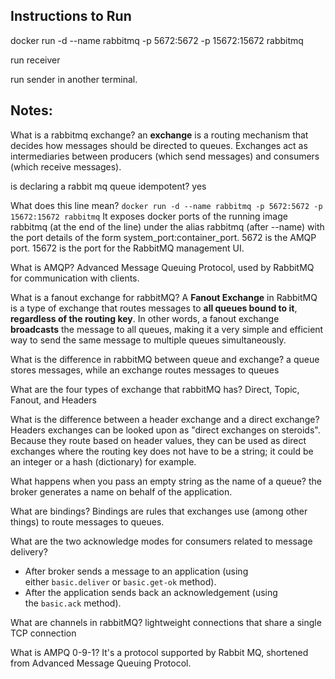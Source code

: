 ## Instructions to Run

docker run -d --name rabbitmq -p 5672:5672 -p 15672:15672 rabbitmq

run receiver

run sender in another terminal.

## Notes:

What is a rabbitmq exchange?
an **exchange** is a routing mechanism that decides how messages should be directed to queues. Exchanges act as intermediaries between producers (which send messages) and consumers (which receive messages).

is declaring a rabbit mq queue idempotent?
yes

What does this line mean? `docker run -d --name rabbitmq -p 5672:5672 -p 15672:15672 rabbitmq`
It exposes docker ports of the running image rabbitmq (at the end of the line) under the alias rabbitmq (after --name) with the port details of the form system_port:container_port. 5672 is the AMQP port. 15672 is the port for the RabbitMQ management UI.

What is AMQP?
Advanced Message Queuing Protocol, used by RabbitMQ for communication with clients.

What is a fanout exchange for rabbitMQ?
A **Fanout Exchange** in RabbitMQ is a type of exchange that routes messages to **all queues bound to it**, **regardless of the routing key**. In other words, a fanout exchange **broadcasts** the message to all queues, making it a very simple and efficient way to send the same message to multiple queues simultaneously.

What is the difference in rabbitMQ between queue and exchange?
a queue stores messages, while an exchange routes messages to queues

What are the four types of exchange that rabbitMQ has?
Direct, Topic, Fanout, and Headers

What is the difference between a header exchange and a direct exchange?
Headers exchanges can be looked upon as "direct exchanges on steroids". Because they route based on header values, they can be used as direct exchanges where the routing key does not have to be a string; it could be an integer or a hash (dictionary) for example.

What happens when you pass an empty string as the name of a queue?
the broker generates a name on behalf of the application.

What are bindings?
Bindings are rules that exchanges use (among other things) to route messages to queues.

What are the two acknowledge modes for consumers related to message delivery?
- After broker sends a message to an application (using either `basic.deliver` or `basic.get-ok` method).
- After the application sends back an acknowledgement (using the `basic.ack` method).

What are channels in rabbitMQ?
lightweight connections that share a single TCP connection

What is AMPQ 0-9-1?
It's a protocol supported by Rabbit MQ, shortened from Advanced Message Queuing Protocol.